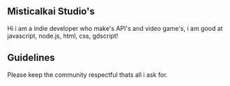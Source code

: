 ## Misticalkai Studio's

Hi i am a indie developer who make's API's and video game's, i am good at javascript, node.js, html, css, gdscript!

## Guidelines

Please keep the community respectful thats all i ask for.
